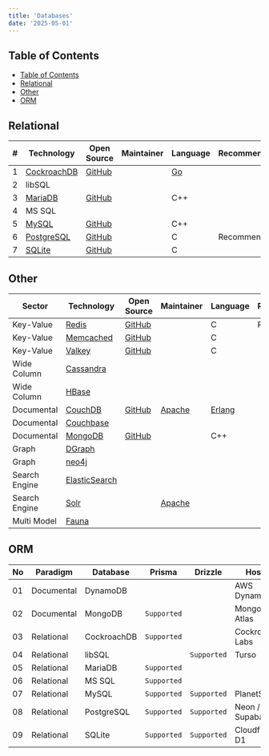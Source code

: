 ```yaml
---
title: 'Databases'
date: '2025-05-01'
---
```


## Table of Contents

- [Table of Contents](#table-of-contents)
- [Relational](#relational)
- [Other](#other)
- [ORM](#orm)

## Relational

| #   | Technology                 | Open Source             | Maintainer | Language | Recommended |
| --- | -------------------------- | ----------------------- | ---------- | -------- | ----------- |
| 1   | [CockroachDB][cockroachdb] | [GitHub][gh-cockroach]  |            | [Go][go] |             |
| 2   | libSQL                     |                         |            |          |             |
| 3   | [MariaDB][mariadb]         | [GitHub][gh-mariadb]    |            | C++      |             |
| 4   | MS SQL                     |                         |            |          |             |
| 5   | [MySQL][mysql]             | [GitHub][gh-mysql]      |            | C++      |             |
| 6   | [PostgreSQL][postgresql]   | [GitHub][gh-postgresql] |            | C        | Recommended |
| 7   | [SQLite][sqlite]           | [GitHub][gh-sqlite]     |            | C        |             |

## Other

| Sector        | Technology                             | Open Source                 | Maintainer       | Language         | Recommended |
| ------------- | -------------------------------------- | --------------------------- | ---------------- | ---------------- | ----------- |
| Key-Value     | [Redis][redis]                         | [GitHub][gh-redis]          |                  | C                | Recommended |
| Key-Value     | [Memcached][memcached]                 | [GitHub][gh-memcached]      |                  | C                |             |
| Key-Value     | [Valkey][valkey]                       | [GitHub][gh-valkey]         |                  | C                |             |
| Wide Column   | [Cassandra][apache-cassandra]          |                             |                  |                  |             |
| Wide Column   | [HBase][apache-hbase]                  |                             |                  |                  |             |
| Documental    | [CouchDB][apache-couchdb]              | [GitHub][gh-apache-couchdb] | [Apache][apache] | [Erlang][erlang] |             |
| Documental    | [Couchbase](https://www.couchbase.com) |                             |                  |                  |             |
| Documental    | [MongoDB][mongodb]                     | [GitHub][gh-mongodb]        |                  | C++              |             |
| Graph         | [DGraph][dgraph]                       |                             |                  |                  |             |
| Graph         | [neo4j][neo4j]                         |                             |                  |                  |             |
| Search Engine | [ElasticSearch][elasticsearch]         |                             |                  |                  |             |
| Search Engine | [Solr][apache-solr]                    |                             | [Apache][apache] |                  |             |
| Multi Model   | [Fauna][fauna]                         |                             |                  |                  |             |

## ORM

| No  | Paradigm   | Database    | Prisma      | Drizzle     | Hosting          |
| --- | ---------- | ----------- | ----------- | ----------- | ---------------- |
| 01  | Documental | DynamoDB    |             |             | AWS DynamoDB     |
| 02  | Documental | MongoDB     | `Supported` |             | MongoDB Atlas    |
| 03  | Relational | CockroachDB | `Supported` |             | CockroachDB Labs |
| 04  | Relational | libSQL      |             | `Supported` | Turso            |
| 05  | Relational | MariaDB     | `Supported` |             |                  |
| 06  | Relational | MS SQL      | `Supported` |             |                  |
| 07  | Relational | MySQL       | `Supported` | `Supported` | PlanetScale      |
| 08  | Relational | PostgreSQL  | `Supported` | `Supported` | Neon / Supabase  |
| 09  | Relational | SQLite      | `Supported` | `Supported` | Cloudflare D1    |

[apache]: https://apache.org
[apache-cassandra]: https://cassandra.apache.org
[apache-couchdb]: https://couchdb.apache.org
[apache-hbase]: https://hbase.apache.org
[apache-solr]: https://solr.apache.org
[cockroachdb]: https://www.cockroachlabs.com
[dgraph]: https://dgraph.io
[elasticsearch]: https://www.elastic.co/elasticsearch
[erlang]: https://www.erlang.org
[fauna]: https://fauna.com
[go]: https://go.dev
[mariadb]: https://mariadb.org
[memcached]: https://memcached.org
[mongodb]: https://www.mongodb.com
[mysql]: https://www.mysql.com
[neo4j]: https://neo4j.com
[postgresql]: https://postgresql.org
[redis]: https://redis.io
[sqlite]: https://www.sqlite.org
[valkey]: https://valkey.io
[gh-redis]: https://github.com/redis/redis
[gh-apache-couchdb]: https://github.com/apache/couchdb
[gh-memcached]: https://github.com/memcached/memcached
[gh-mongodb]: https://github.com/mongodb/mongo
[gh-postgresql]: https://github.com/postgres/postgres
[gh-valkey]: https://github.com/valkey-io/valkey
[gh-cockroach]: https://github.com/cockroachdb/cockroach
[gh-mysql]: https://github.com/mysql/mysql-server
[gh-sqlite]: https://github.com/sqlite/sqlite
[gh-mariadb]: https://github.com/MariaDB/server
